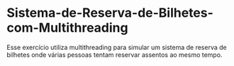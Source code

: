 # Sistema-de-Reserva-de-Bilhetes-com-Multithreading
Esse exercício utiliza multithreading para simular um sistema de reserva de bilhetes onde várias pessoas tentam reservar assentos ao mesmo tempo.
